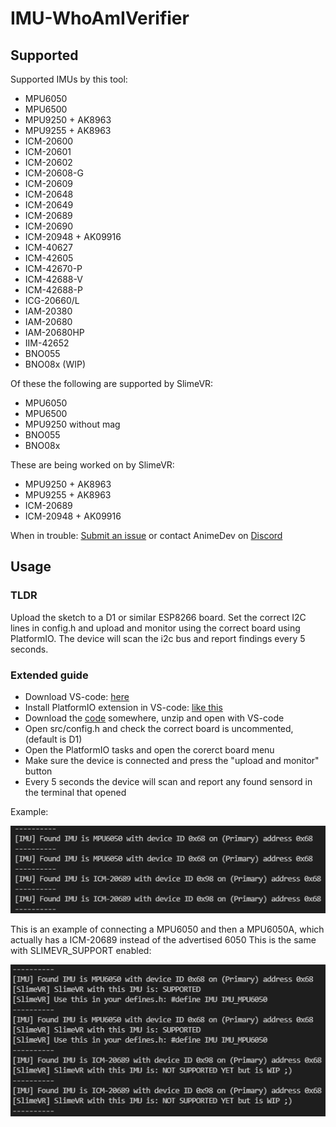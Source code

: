 # IMU-WhoAmIVerifier

## Supported

Supported IMUs by this tool:
- MPU6050
- MPU6500
- MPU9250 + AK8963
- MPU9255 + AK8963
- ICM-20600
- ICM-20601
- ICM-20602
- ICM-20608-G
- ICM-20609
- ICM-20648
- ICM-20649
- ICM-20689
- ICM-20690
- ICM-20948 + AK09916
- ICM-40627
- ICM-42605
- ICM-42670-P
- ICM-42688-V
- ICM-42688-P
- ICG-20660/L
- IAM-20380
- IAM-20680
- IAM-20680HP
- IIM-42652
- BNO055
- BNO08x (WIP)

Of these the following are supported by SlimeVR:
- MPU6050
- MPU6500
- MPU9250 without mag
- BNO055
- BNO08x

These are being worked on by SlimeVR:
- MPU9250 + AK8963
- MPU9255 + AK8963
- ICM-20689
- ICM-20948 + AK09916

When in trouble:
[Submit an issue](https://github.com/Levi--G/IMU-WhoAmIVerifier/issues)
or contact AnimeDev on [Discord](https://discord.gg/vs9CdTD)

## Usage

### TLDR

Upload the sketch to a D1 or similar ESP8266 board. Set the correct I2C lines in config.h and upload and monitor using the correct board using PlatformIO.
The device will scan the i2c bus and report findings every 5 seconds.

### Extended guide

- Download VS-code: [here](https://code.visualstudio.com/download)
- Install PlatformIO extension in VS-code: [like this](https://docs.platformio.org/en/latest//integration/ide/vscode.html)
- Download the [code](https://github.com/Levi--G/IMU-WhoAmIVerifier/archive/refs/heads/main.zip) somewhere, unzip and open with VS-code
- Open src/config.h and check the correct board is uncommented, (default is D1)
- Open the PlatformIO tasks and open the corerct board menu
- Make sure the device is connected and press the "upload and monitor" button
- Every 5 seconds the device will scan and report any found sensord in the terminal that opened

Example:

![](https://raw.githubusercontent.com/Levi--G/IMU-WhoAmIVerifier/main/img/Output.png)

This is an example of connecting a MPU6050 and then a MPU6050A, which actually has a ICM-20689 instead of the advertised 6050
This is the same with SLIMEVR_SUPPORT enabled:

![](https://raw.githubusercontent.com/Levi--G/IMU-WhoAmIVerifier/main/img/OutputSlime.png)